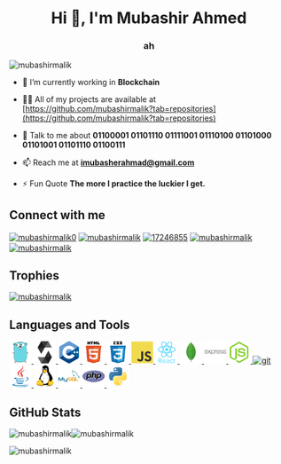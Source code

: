 

<h1 align="center">Hi 👋, I'm Mubashir Ahmed</h1>
<h3 align="center">ah</h3>



<p align="left"> <img src="https://komarev.com/ghpvc/?username=mubashirmalik&label=Profile%20views&color=0e75b6&style=flat" alt="mubashirmalik" /> </p>


- 🌱 I’m currently working in **Blockchain**

- 👨‍💻 All of my projects are available at [https://github.com/mubashirmalik?tab=repositories](https://github.com/mubashirmalik?tab=repositories)

- 💬 Talk to me about **01100001 01101110 01111001 01110100 01101000 01101001 01101110 01100111**

- 📫 Reach me at **imubasherahmad@gmail.com**

- ⚡ Fun Quote **The more I practice the luckier I get.**

<h2 align="left">Connect with me</h2>
<p align="left">
<a href="https://twitter.com/iMubashir0" target="blank"><img align="center" src="https://raw.githubusercontent.com/rahuldkjain/github-profile-readme-generator/master/src/images/icons/Social/twitter.svg" alt="mubashirmalik0" height="30" width="40" /></a>
<a href="https://www.linkedin.com/in/mubashir0/" target="blank"><img align="center" src="https://raw.githubusercontent.com/rahuldkjain/github-profile-readme-generator/master/src/images/icons/Social/linked-in-alt.svg" alt="mubashirmalik" height="30" width="40" /></a>
<a href="https://stackoverflow.com/users/11031049/mubashir-ahmed" target="blank"><img align="center" src="https://raw.githubusercontent.com/rahuldkjain/github-profile-readme-generator/master/src/images/icons/Social/stack-overflow.svg" alt="17246855" height="30" width="40" /></a>
<a href="https://fb.com/mubashirrrr" target="blank"><img align="center" src="https://raw.githubusercontent.com/rahuldkjain/github-profile-readme-generator/master/src/images/icons/Social/facebook.svg" alt="mubashirmalik" height="30" width="40" /></a>
<a href="https://instagram.com/mubashermalick" target="blank"><img align="center" src="https://raw.githubusercontent.com/rahuldkjain/github-profile-readme-generator/master/src/images/icons/Social/instagram.svg" alt="mubashirmalik" height="30" width="40" /></a>
</p>

<h2 align="left">Trophies</h2>
<p align="left"> <a href="https://github.com/ryo-ma/github-profile-trophy"><img src="https://github-profile-trophy.vercel.app/?username=mubashirmalik&theme=onestar" alt="mubashirmalik" /></a> </p>



<h2 align="left">Languages and Tools</h2>
<p align="left">
    <a href="https://go.dev/" target="_blank"> <img src="https://raw.githubusercontent.com/devicons/devicon/master/icons/go/go-original.svg" alt="golang" width="40" height="40"/> </a>
    <a href="https://docs.soliditylang.org/en/v0.8.15/" target="_blank"> <img src="https://raw.githubusercontent.com/devicons/devicon/master/icons/solidity/solidity-original.svg" alt="solidity" width="40" height="40"/> </a>
    <a href="https://www.w3schools.com/cpp/" target="_blank"> <img src="https://raw.githubusercontent.com/devicons/devicon/master/icons/cplusplus/cplusplus-original.svg" alt="cplusplus" width="40" height="40"/> </a>
     <a href="https://www.w3.org/html/" target="_blank"> <img src="https://raw.githubusercontent.com/devicons/devicon/master/icons/html5/html5-original-wordmark.svg" alt="html5" width="40" height="40"/> </a>
    <a href="https://www.w3schools.com/css/" target="_blank"> <img src="https://raw.githubusercontent.com/devicons/devicon/master/icons/css3/css3-original-wordmark.svg" alt="css3" width="40" height="40"/> </a>
    <a href="https://developer.mozilla.org/en-US/docs/Web/JavaScript" target="_blank"><img src="https://raw.githubusercontent.com/devicons/devicon/master/icons/javascript/javascript-original.svg" alt="javascript" width="40" height="40"/> </a>
     <a href="https://reactjs.org/" target="_blank"><img src="https://raw.githubusercontent.com/devicons/devicon/master/icons/react/react-original-wordmark.svg" alt="react" width="40" height="40"/> </a> 
        <a href="https://www.mongodb.com/" target="_blank"><img src="https://raw.githubusercontent.com/devicons/devicon/master/icons/mongodb/mongodb-original.svg" alt="mongodb" width="40" height="40"/> </a>
     <a href="https://expressjs.com/" target="_blank"><img src="https://raw.githubusercontent.com/devicons/devicon/master/icons/express/express-original-wordmark.svg" alt="mongodb" width="40" height="40"/> </a>
    <a href="https://nodejs.org" target="_blank"> <img src="https://raw.githubusercontent.com/devicons/devicon/master/icons/nodejs/nodejs-original.svg" alt="nodejs" width="40" height="40"/> </a>
    <a href="https://git-scm.com/" target="_blank"> <img src="https://www.vectorlogo.zone/logos/git-scm/git-scm-icon.svg" alt="git" width="40" height="40"/> </a> 
    <a href="https://www.java.com" target="_blank"> <img src="https://raw.githubusercontent.com/devicons/devicon/master/icons/java/java-original.svg" alt="java" width="40" height="40"/> </a> 
    <a href="https://www.linux.org/" target="_blank"> <img src="https://raw.githubusercontent.com/devicons/devicon/master/icons/linux/linux-original.svg" alt="linux" width="40" height="40"/> </a> 
    <a href="https://www.mysql.com/" target="_blank"> <img src="https://raw.githubusercontent.com/devicons/devicon/master/icons/mysql/mysql-original-wordmark.svg" alt="mysql" width="40" height="40"/> </a> 
    <a href="https://www.php.net" target="_blank"> <img src="https://raw.githubusercontent.com/devicons/devicon/master/icons/php/php-original.svg" alt="php" width="40" height="40"/> </a>
    <a href="https://www.python.org" target="_blank"> <img src="https://raw.githubusercontent.com/devicons/devicon/master/icons/python/python-original.svg" alt="python" width="40" height="40"/> </a> 




<h2 align="left">GitHub Stats</h2>
<p><img align="left" src="https://github-readme-stats.vercel.app/api/top-langs?username=mubashirmalik&hide=jupyter%20notebook&show_icons=true&locale=en&layout=compact&theme=nord" alt="mubashirmalik" /></p>



<p>&nbsp;<img align="left" src="https://github-readme-stats.vercel.app/api?username=mubashirmalik&show_icons=true&locale=en&theme=nord" alt="mubashirmalik" /></p>



<p><img align="left" src="https://github-readme-streak-stats.herokuapp.com/?user=mubashirmalik&&theme=nord" alt="mubashirmalik" /></p>

